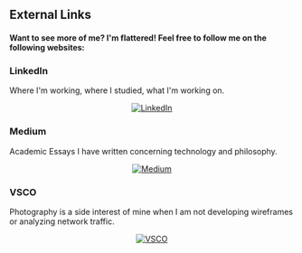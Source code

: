 ## External Links

#### Want to see more of me? I'm flattered! Feel free to follow me on the following websites:

### LinkedIn
Where I'm working, where I studied, what I'm working on.
<div align="center">
      <a href="https://www.linkedin.com/in/saad-khan-508421176/">
     <img src="https://logos-world.net/wp-content/uploads/2020/04/Linkedin-Logo.png" 
      alt="LinkedIn" 
      style="size:10%;">
      </a>
    </div>

### Medium
Academic Essays I have written concerning technology and philosophy.
<div align="center">
      <a href="https://saadnkhan.medium.com">
     <img src="https://i.imgur.com/21chE9S.jpg" 
      alt="Medium" 
      style="size:10%;">
      </a>
    </div>

### VSCO
Photography is a side interest of mine when I am not developing wireframes or analyzing network traffic.
<div align="center">
      <a href="https://vsco.co/saadnkhan/gallery">
     <img src="https://img.icons8.com/ios/452/vsco-logo.png" 
      alt="VSCO" 
      style="size:10%;">
      </a>
    </div>




